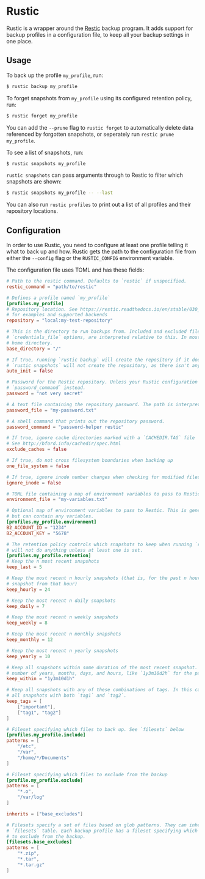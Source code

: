 # Rustic

Rustic is a wrapper around the [Restic](https://restic.net/) backup program. It adds support for backup profiles in a configuration file,
to keep all your backup settings in one place.

## Usage

To back up the profile `my_profile`, run:

```sh
$ rustic backup my_profile
```

To forget snapshots from `my_profile` using its configured retention policy, run:

```sh
$ rustic forget my_profile
```

You can add the `--prune` flag to `rustic forget` to automatically delete data referenced by forgotten snapshots, or seperately run `restic prune my_profile`.

To see a list of snapshots, run:

```sh
$ rustic snapshots my_profile
```

`rustic snapshots` can pass arguments through to Restic to filter which snapshots are shown:

```sh
$ rustic snapshots my_profile -- --last
```

You can also run `rustic profiles` to print out a list of all profiles and their repository locations.

## Configuration

In order to use Rustic, you need to configure at least one profile telling it what to back up and how. Rustic gets the path to the configuration file
from either the `--config` flag or the `RUSTIC_CONFIG` environment variable.

The configuration file uses TOML and has these fields:

```toml
# Path to the restic command. Defaults to `restic` if unspecified.
restic_command = "path/to/restic"

# Defines a profile named `my_profile`
[profiles.my_profile]
# Repository location. See https://restic.readthedocs.io/en/stable/030_preparing_a_new_repo.html
# for examples and supported backends
repository = "local:my-test-repository"

# This is the directory to run backups from. Included and excluded files, as well as the `password_file` and
# `credentials_file` options, are interpreted relative to this. In most cases, it will be the root directory or your
# home directory.
base_directory = "/"

# If true, running `rustic backup` will create the repository if it doesn't already exist. Note that `rustic forget`, `rustic prune`, and
# `rustic snapshots` will not create the repository, as there isn't anything for them to do with a brand-new repository. Defaults to false.
auto_init = false

# Password for the Restic repository. Unless your Rustic configuration file is well-protected, it's recommended that you use `password_file` or
# `password_command` instead.
password = "not very secret"

# A text file containing the repository password. The path is interpreted relative to `base_directory`.
password_file = "my-password.txt"

# A shell command that prints out the repository password.
password_command = "password-helper restic"

# If true, ignore cache directories marked with a `CACHEDIR.TAG` file
# See http://bford.info/cachedir/spec.html
exclude_caches = false

# If true, do not cross filesystem boundaries when backing up
one_file_system = false

# If true, ignore inode number changes when checking for modified files
ignore_inode = false

# TOML file containing a map of environment variables to pass to Restic. This is merged with the `environment` table described below.
environment_file = "my-variables.txt"

# Optional map of environment variables to pass to Restic. This is generally for backend-specific credentials like AWS or Backblaze API keys,
# but can contain any variables.
[profiles.my_profile.environment]
B2_ACCOUNT_ID = "1234"
B2_ACCOUNT_KEY = "5678"

# The retention policy controls which snapshots to keep when running `rustic forget`. All fields are optional, but `rustic forget`
# will not do anything unless at least one is set.
[profiles.my_profile.retention]
# Keep the n most recent snapshots
keep_last = 5

# Keep the most recent n hourly snapshots (that is, for the past n hours that have snapshots, keep the most recent
# snapshot from that hour)
keep_hourly = 24

# Keep the most recent n daily snapshots
keep_daily = 7

# Keep the most recent n weekly snapshots
keep_weekly = 8

# Keep the most recent n monthly snapshots
keep_monthly = 12

# Keep the most recent n yearly snapshots
keep_yearly = 10

# Keep all snapshots within some duration of the most recent snapshot. The duration should be formatted as a
# number of years, months, days, and hours, like `1y3m10d2h` for the past 1 year, 3 months, 10 days, and 2 hours.
keep_within = "1y3m10d1h"

# Keep all snapshots with any of these combinations of tags. In this case, all snapshots with the `important` tag will be kept, and
# all snapshots with both `tag1` and `tag2`.
keep_tags = [
    ["important"],
    ["tag1", "tag2"]
]

# Fileset specifying which files to back up. See `filesets` below
[profiles.my_profile.include]
patterns = [
    "/etc",
    "/var",
    "/home/*/Documents"
]

# Fileset specifying which files to exclude from the backup
[profile.my_profile.exclude]
patterns = [
    "*.o",
    "/var/log"
]

inherits = ["base_excludes"]

# Filesets specify a set of files based on glob patterns. They can inherit the patterns from other filesets defined in the
# `filesets` table. Each backup profile has a fileset specifying which files to back up and (optionally) a fileset with patterns
# to exclude from the backup.
[filesets.base_excludes]
patterns = [
    "*.zip",
    "*.tar",
    "*.tar.gz"
]
```
